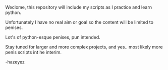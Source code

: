 Weclome, this repository will include my scripts as I practice and learn python.

Unfortunately I have no real aim or goal so the content will be limited to penises.

Lot's of python-esque penises, pun intended.

Stay tuned for larger and more complex projects, and yes.. most likely more penis scripts int he interim.

-hazeyez
